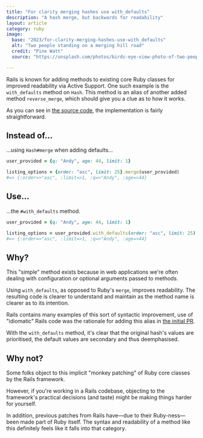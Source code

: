 ```yaml
---
title: "For clarity merging hashes use with_defaults"
description: "A hash merge, but backwards for readability"
layout: article
category: ruby
image:
  base: "2023/for-clarity-merging-hashes-use-with_defaults"
  alt: "Two people standing on a merging hill road"
  credit: "Pine Watt"
  source: "https://unsplash.com/photos/birds-eye-view-photo-of-two-people-standing-on-gray-concrete-road-in-front-of-hill-dUbKcgu0zjw"

---  
```


Rails is known for adding methods to existing core Ruby classes for improved readability via Active Support. One such example is the `with_defaults` method on `Hash`. This method is an alias of another added method `reverse_merge`, which should give you a clue as to how it works.

As you can see in [the source code](https://github.com/rails/rails/blob/main/activesupport/lib/active_support/core_ext/hash/reverse_merge.rb#L14), the implementation is fairly straightforward.


## Instead of…

...using `Hash#merge` when adding defaults...

```ruby
user_provided = {q: "Andy", age: 44, limit: 1}

listing_options = {order: "asc", limit: 25}.merge(user_provided)
#=> {:order=>"asc", :limit=>1, :q=>"Andy", :age=>44}
```


## Use…

...the `#with_defaults` method.

```ruby
user_provided = {q: "Andy", age: 44, limit: 1}

listing_options = user_provided.with_defaults(order: "asc", limit: 25)
#=> {:order=>"asc", :limit=>1, :q=>"Andy", :age=>44}
```



## Why?

This "simple" method exists because in web applications we're often dealing with configuration or optional arguments passed to methods.

Using `with_defaults`, as opposed to Ruby's `merge`, improves readability. The resulting code is clearer to understand and maintain as the method name is clearer as to its intention.

Rails contains many examples of this sort of syntactic improvement, use of "idiomatic" Rails code was the rationale for adding this alias in [the initial PR](https://github.com/rails/rails/pull/28603).

With the `with_defaults` method, it's clear that the original hash's values are prioritised, the default values are secondary and thus deemphasised.


## Why not?

Some folks object to this implicit "monkey patching" of Ruby core classes by the Rails framework.

However, if you're working in a Rails codebase, objecting to the framework's practical decisions (and taste) might be making things harder for yourself.

In addition, previous patches from Rails have—due to their Ruby-ness—been made part of Ruby itself. The syntax and readability of a method like this definitely feels like it falls into that category.